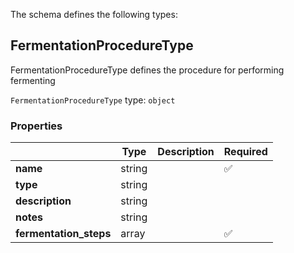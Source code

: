 The schema defines the following types:

## FermentationProcedureType

FermentationProcedureType defines the procedure for performing fermenting

`FermentationProcedureType` type: `object`

### Properties

|   |Type|Description|Required|
|---|----|-----------|--------|
| **name** | string|  | :white_check_mark: |
| **type** | string|  |  |
| **description** | string|  |  |
| **notes** | string|  |  |
| **fermentation_steps** | array|  | :white_check_mark: |

